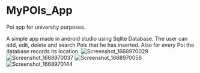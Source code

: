 # MyPOIs_App
Poi app for university purposes.

A simple app made in android studio using Sqlite Database. The user can add, edit, delete and search Pois that he has inserted. Also for every Poi the database records its location.
![Screenshot_1668970029](https://user-images.githubusercontent.com/61208259/202920736-c21f859e-7b95-44d9-9b34-0be982dc085a.png)
![Screenshot_1668970037](https://user-images.githubusercontent.com/61208259/202920742-87aa6f24-dc11-41fe-b38c-42ea161041fa.png)
![Screenshot_1668970056](https://user-images.githubusercontent.com/61208259/202920747-52ee0cec-80d8-4d03-b939-973bb958d9a0.png)
![Screenshot_1668970144](https://user-images.githubusercontent.com/61208259/202920750-9b75104b-a369-47cb-998a-309b6768e54f.png)
